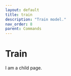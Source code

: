 ```yaml
---
layout: default
title: train
description: "Train model."
nav_order: 8
parent: Commands
---
```


# Train

I am a child page.
